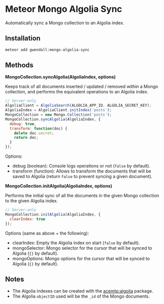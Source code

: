 Meteor Mongo Algolia Sync
=========================

Automatically sync a Mongo collection to an Algolia index.

Installation  
------------

``` sh
meteor add gwendall:mongo-algolia-sync
```

Methods
-------

**MongoCollection.syncAlgolia(AlgoliaIndex, options)**  

Keeps track of all documents inserted / updated / removed within a Mongo collection, and performs the equivalent operations to an Algolia index.

```javascript
// Server-only
AlgoliaClient = AlgoliaSearch(ALGOLIA_APP_ID, ALGOLIA_SECRET_KEY);
AlgoliaIndex = AlgoliaClient.initIndex('posts');
MongoCollection = new Mongo.Collection('posts');
MongoCollection.syncAlgolia(AlgoliaIndex, {
  debug: true,
  transform: function(doc) {
    delete doc.secret;
    return doc;
  }
});
```

Options:
- debug (boolean): Console logs operations or not (```false``` by default).
- transform (function): Allows to transform the documents that will be saved to Algolia (return ```false``` to prevent syncing a given document).

**MongoCollection.initAlgolia(AlgoliaIndex, options)**  

Performs the initial sync of all the documents in the given Mongo collection to the given Algolia index.

```javascript
// Server-only
MongoCollection.initAlgolia(AlgoliaIndex, {
  clearIndex: true
});
```
Options (same as above + the following):
- clearIndex: Empty the Algolia index on start (```false``` by default).
- mongoSelector: Mongo selector for the cursor that will be synced to Algolia (```{}``` by default).
- mongoOptions: Mongo options for the cursor that will be synced to Algolia (```{}``` by default).

Notes
-----

- The Algolia indexes can be created with the [acemtp:algolia](http://github.com/acemtp/meteor-algolia) package.  
- The Algolia ```objectID``` used will be the ```_id``` of the Mongo documents.
